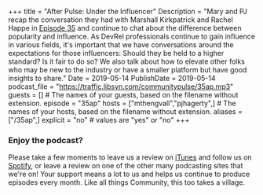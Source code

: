 +++
title = "After Pulse: Under the Influencer"
Description = "Mary and PJ recap the conversation they had with Marshall Kirkpatrick and Rachel Happe in [Episode 35](http://communitypulse.io/35-under-the-influencers/) and continue to chat about the difference between popularity and influence. As DevRel professionals continue to gain influence in various fields, it's important that we have conversations around the expectations for those influencers: Should they be held to a higher standard? Is it fair to do so? We also talk about how to elevate other folks who may be new to the industry or have a smaller platform but have good insights to share."
Date = 2019-05-14
PublishDate = 2019-05-14
podcast_file = "https://traffic.libsyn.com/communitypulse/35ap.mp3"
guests = [] # The names of your guests, based on the filename without extension.
episode = "35ap"
hosts = ["mthengvall","pjhagerty",] # The names of your hosts, based on the filename without extension.
aliases = ["/35ap",]
explicit = "no" # values are "yes" or "no"
+++
### Enjoy the podcast?
Please take a few moments to leave us a review on [iTunes](https://itunes.apple.com/us/podcast/community-pulse/id1218368182?mt=2) and follow us on [Spotify](https://open.spotify.com/show/3I7g5WfMSgpWu38zZMjet?si=565TMb81SaWwrJYbAIeOxQ), or leave a review on one of the other many podcasting sites that we're on! Your support means a lot to us and helps us continue to produce episodes every month. Like all things Community, this too takes a village.
